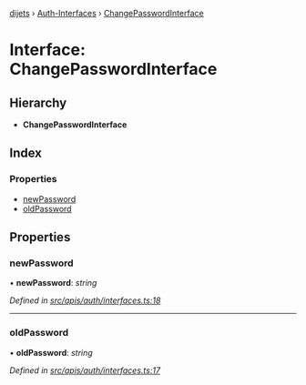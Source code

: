 [dijets](../README.md) › [Auth-Interfaces](../modules/auth_interfaces.md) › [ChangePasswordInterface](auth_interfaces.changepasswordinterface.md)

# Interface: ChangePasswordInterface

## Hierarchy

* **ChangePasswordInterface**

## Index

### Properties

* [newPassword](auth_interfaces.changepasswordinterface.md#newpassword)
* [oldPassword](auth_interfaces.changepasswordinterface.md#oldpassword)

## Properties

###  newPassword

• **newPassword**: *string*

*Defined in [src/apis/auth/interfaces.ts:18](https://github.com/Dijets-Inc/dijetsjs/blob/master/src/apis/auth/interfaces.ts#L18)*

___

###  oldPassword

• **oldPassword**: *string*

*Defined in [src/apis/auth/interfaces.ts:17](https://github.com/Dijets-Inc/dijetsjs/blob/master/src/apis/auth/interfaces.ts#L17)*
